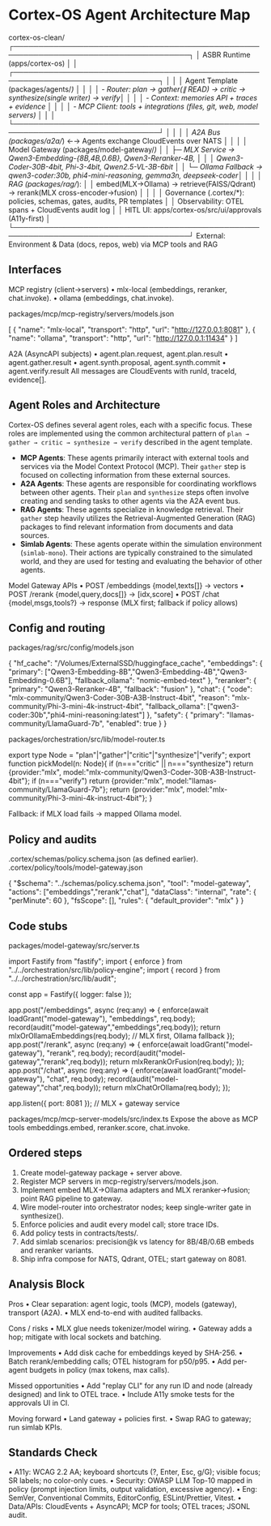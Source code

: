 # Cortex-OS Agent Architecture Map

cortex-os-clean/
┌─────────────────────────────────────────────────────────────────────────────────────┐
│ ASBR Runtime (apps/cortex-os) │
│ ┌───────────────────────────────────────────────────────────────────────────────┐ │
│ │ Agent Template (packages/agents/_) │ │
│ │ - Router: plan → gather(∥ READ) → critic → synthesize(single writer) → verify│ │
│ │ - Context: memories API + traces + evidence │ │
│ │ - MCP Client: tools + integrations (files, git, web, model servers) │ │
│ └───────────────────────────────────────────────────────────────────────────────┘ │
│ │
│ A2A Bus (packages/a2a/_) ←→ Agents exchange CloudEvents over NATS │
│ │
│ Model Gateway (packages/model-gateway/_) │
│ ├─ MLX Service → Qwen3-Embedding-{8B,4B,0.6B}, Qwen3-Reranker-4B, │
│ │ Qwen3-Coder-30B-4bit, Phi-3-4bit, Qwen2.5-VL-3B-6bit │
│ └─ Ollama Fallback → qwen3-coder:30b, phi4-mini-reasoning, gemma3n, deepseek-coder│
│ │
│ RAG (packages/rag/_): │
│ embed(MLX→Ollama) → retrieve(FAISS/Qdrant) → rerank(MLX cross-encoder→fusion) │
│ │
│ Governance (.cortex/\*): policies, schemas, gates, audits, PR templates │
│ Observability: OTEL spans + CloudEvents audit log │
│ HITL UI: apps/cortex-os/src/ui/approvals (A11y-first) │
└─────────────────────────────────────────────────────────────────────────────────────┘
External: Environment & Data (docs, repos, web) via MCP tools and RAG

## Interfaces

MCP registry (client→servers)
• mlx-local (embeddings, reranker, chat.invoke).
• ollama (embeddings, chat.invoke).

packages/mcp/mcp-registry/servers/models.json

[
{ "name": "mlx-local", "transport": "http", "url": "http://127.0.0.1:8081" },
{ "name": "ollama", "transport": "http", "url": "http://127.0.0.1:11434" }
]

A2A (AsyncAPI subjects)
• agent.plan.request, agent.plan.result
• agent.gather.result
• agent.synth.proposal, agent.synth.commit
• agent.verify.result
All messages are CloudEvents with runId, traceId, evidence[].

## Agent Roles and Architecture

Cortex-OS defines several agent roles, each with a specific focus. These roles are implemented using the common architectural pattern of `plan → gather → critic → synthesize → verify` described in the agent template.

- **MCP Agents**: These agents primarily interact with external tools and services via the Model Context Protocol (MCP). Their `gather` step is focused on collecting information from these external sources.
- **A2A Agents**: These agents are responsible for coordinating workflows between other agents. Their `plan` and `synthesize` steps often involve creating and sending tasks to other agents via the A2A event bus.
- **RAG Agents**: These agents specialize in knowledge retrieval. Their `gather` step heavily utilizes the Retrieval-Augmented Generation (RAG) packages to find relevant information from documents and data sources.
- **Simlab Agents**: These agents operate within the simulation environment (`simlab-mono`). Their actions are typically constrained to the simulated world, and they are used for testing and evaluating the behavior of other agents.

Model Gateway APIs
• POST /embeddings {model,texts[]} → vectors
• POST /rerank {model,query,docs[]} → [idx,score]
• POST /chat {model,msgs,tools?} → response (MLX first; fallback if policy allows)

## Config and routing

packages/rag/src/config/models.json

{
"hf_cache": "/Volumes/ExternalSSD/huggingface_cache",
"embeddings": { "primary": ["Qwen3-Embedding-8B","Qwen3-Embedding-4B","Qwen3-Embedding-0.6B"],
"fallback_ollama": "nomic-embed-text" },
"reranker": { "primary": "Qwen3-Reranker-4B", "fallback": "fusion" },
"chat": { "code": "mlx-community/Qwen3-Coder-30B-A3B-Instruct-4bit",
"reason": "mlx-community/Phi-3-mini-4k-instruct-4bit",
"fallback_ollama": ["qwen3-coder:30b","phi4-mini-reasoning:latest"] },
"safety": { "primary": "llamas-community/LlamaGuard-7b", "enabled": true }
}

packages/orchestration/src/lib/model-router.ts

export type Node = "plan"|"gather"|"critic"|"synthesize"|"verify";
export function pickModel(n: Node){
if (n==="critic" || n==="synthesize") return {provider:"mlx", model:"mlx-community/Qwen3-Coder-30B-A3B-Instruct-4bit"};
if (n==="verify") return {provider:"mlx", model:"llamas-community/LlamaGuard-7b"};
return {provider:"mlx", model:"mlx-community/Phi-3-mini-4k-instruct-4bit"};
}

Fallback: if MLX load fails → mapped Ollama model.

## Policy and audits

.cortex/schemas/policy.schema.json (as defined earlier).
.cortex/policy/tools/model-gateway.json

{
"$schema": "../schemas/policy.schema.json",
"tool": "model-gateway",
"actions": ["embeddings","rerank","chat"],
"dataClass": "internal",
"rate": { "perMinute": 60 },
"fsScope": [],
"rules": {
"default_provider": "mlx"
}
}

## Code stubs

packages/model-gateway/src/server.ts

import Fastify from "fastify";
import { enforce } from "../../orchestration/src/lib/policy-engine";
import { record } from "../../orchestration/src/lib/audit";

const app = Fastify({ logger: false });

app.post("/embeddings", async (req:any) => {
enforce(await loadGrant("model-gateway"), "embeddings", req.body);
record(audit("model-gateway","embeddings",req.body));
return mlxOrOllamaEmbeddings(req.body); // MLX first, Ollama fallback
});
app.post("/rerank", async (req:any) => {
enforce(await loadGrant("model-gateway"), "rerank", req.body);
record(audit("model-gateway","rerank",req.body));
return mlxRerankOrFusion(req.body);
});
app.post("/chat", async (req:any) => {
enforce(await loadGrant("model-gateway"), "chat", req.body);
record(audit("model-gateway","chat",req.body));
return mlxChatOrOllama(req.body);
});

app.listen({ port: 8081 }); // MLX + gateway service

packages/mcp/mcp-server-models/src/index.ts
Expose the above as MCP tools embeddings.embed, reranker.score, chat.invoke.

## Ordered steps

1. Create model-gateway package + server above.
2. Register MCP servers in mcp-registry/servers/models.json.
3. Implement embed MLX→Ollama adapters and MLX reranker→fusion; point RAG pipeline to gateway.
4. Wire model-router into orchestrator nodes; keep single-writer gate in synthesize().
5. Enforce policies and audit every model call; store trace IDs.
6. Add policy tests in contracts/tests/.
7. Add simlab scenarios: precision@k vs latency for 8B/4B/0.6B embeds and reranker variants.
8. Ship infra compose for NATS, Qdrant, OTEL; start gateway on 8081.

## Analysis Block

Pros
• Clear separation: agent logic, tools (MCP), models (gateway), transport (A2A).
• MLX end-to-end with audited fallbacks.

Cons / risks
• MLX glue needs tokenizer/model wiring.
• Gateway adds a hop; mitigate with local sockets and batching.

Improvements
• Add disk cache for embeddings keyed by SHA-256.
• Batch rerank/embedding calls; OTEL histogram for p50/p95.
• Add per-agent budgets in policy (max tokens, max calls).

Missed opportunities
• Add "replay CLI" for any run ID and node (already designed) and link to OTEL trace.
• Include A11y smoke tests for the approvals UI in CI.

Moving forward
• Land gateway + policies first.
• Swap RAG to gateway; run simlab KPIs.

## Standards Check

• A11y: WCAG 2.2 AA; keyboard shortcuts (?, Enter, Esc, g/G); visible focus; SR labels; no color-only cues.
• Security: OWASP LLM Top-10 mapped in policy (prompt injection limits, output validation, excessive agency).
• Eng: SemVer, Conventional Commits, EditorConfig, ESLint/Prettier, Vitest.
• Data/APIs: CloudEvents + AsyncAPI; MCP for tools; OTEL traces; JSONL audit.

